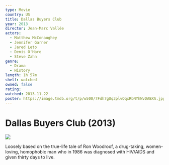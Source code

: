 ```yaml
---
type: Movie
country: US
title: Dallas Buyers Club
year: 2013
director: Jean-Marc Vallée
actors:
  - Matthew McConaughey
  - Jennifer Garner
  - Jared Leto
  - Denis O'Hare
  - Steve Zahn
genre:
  - Drama
  - History
length: 1h 57m
shelf: watched
owned: false
rating:
watched: 2013-11-22
poster: https://image.tmdb.org/t/p/w500/7Fdh7gUq3plvQqxRbNYhWvDABXA.jpg
---
```


# Dallas Buyers Club (2013)

![](https://image.tmdb.org/t/p/w500/7Fdh7gUq3plvQqxRbNYhWvDABXA.jpg)

Loosely based on the true-life tale of Ron Woodroof, a drug-taking, women-loving, homophobic man who in 1986 was diagnosed with HIV/AIDS and given thirty days to live.
